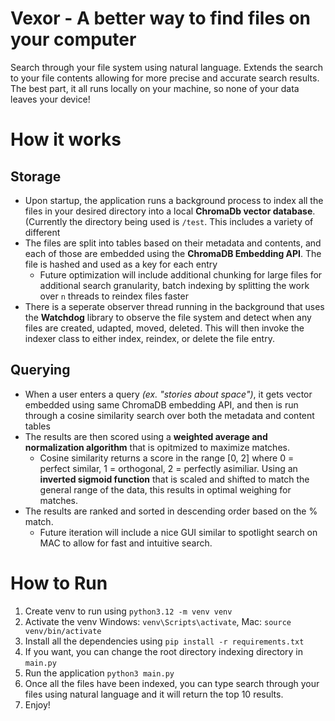 # Vexor - A better way to find files on your computer
Search through your file system using natural language. Extends the search to your file contents allowing for more precise and accurate search results. The best part, it all runs locally on your machine, so none of your data leaves your device!

# How it works
## Storage
- Upon startup, the application runs a background process to index all the files in your desired directory into a local **ChromaDb vector database**. (Currently the directory being used is `/test`. This includes a variety of different 
- The files are split into tables based on their metadata and contents, and each of those are embedded using the **ChromaDB Embedding API**. The file is hashed and used as a key for each entry
  - Future optimization will include additional chunking for large files for additional search granularity, batch indexing by splitting the work over `n` threads to reindex files faster
- There is a seperate observer thread running in the background that uses the **Watchdog** library to observe the file system and detect when any files are created, udapted, moved, deleted. This will then invoke the indexer class to either index, reindex, or delete the file entry.

## Querying
- When a user enters a query _(ex. "stories about space")_, it gets vector embedded using same ChromaDB embedding API, and then is run through a cosine similarity search over both the metadata and content tables
- The results are then scored using a **weighted average and normalization algorithm** that is opitmized to maximize matches.
  - Cosine similarity returns a score in the range [0, 2] where 0 = perfect similar, 1 = orthogonal, 2 = perfectly asimiliar. Using an **inverted sigmoid function** that is scaled and shifted to match the general range of the data, this results in optimal weighing for matches.
- The results are ranked and sorted in descending order based on the % match.
  - Future iteration will include a nice GUI similar to spotlight search on MAC to allow for fast and intuitive search. 


# How to Run
1. Create venv to run using `python3.12 -m venv venv`
2. Activate the venv Windows: `venv\Scripts\activate`, Mac: `source venv/bin/activate`
3. Install all the dependencies using `pip install -r requirements.txt`
4. If you want, you can change the root directory indexing directory in `main.py`
5. Run the application `python3 main.py`
6. Once all the files have been indexed, you can type search through your files using natural language and it will return the top 10 results.
7. Enjoy!
